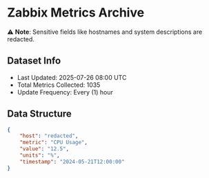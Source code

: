 # Zabbix Metrics Archive

⚠️ **Note**: Sensitive fields like hostnames and system descriptions are redacted.

## Dataset Info
- Last Updated: 2025-07-26 08:00 UTC
- Total Metrics Collected: 1035
- Update Frequency: Every (1) hour

## Data Structure
```json
{
    "host": "redacted",
    "metric": "CPU Usage",
    "value": "12.5",
    "units": "%",
    "timestamp": "2024-05-21T12:00:00"
}
```
